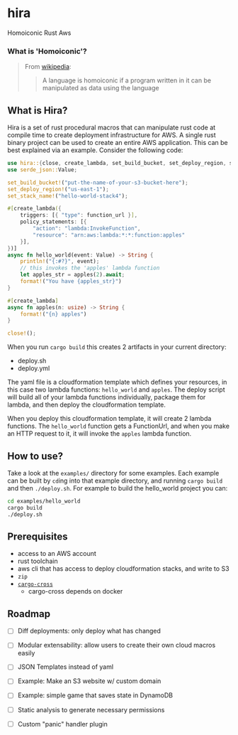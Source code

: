 # hira
Homoiconic Rust Aws

### What is 'Homoiconic'?

> From [wikipedia](https://en.wikipedia.org/wiki/Homoiconicity):
> > A language is homoiconic if a program written in it can be manipulated as data using the language

## What is Hira?

Hira is a set of rust procedural macros that can manipulate rust code at compile time to create deployment infrastructure for AWS. A single rust binary project can be used to create an entire AWS application. This can be best explained via an example. Consider the following code:

```rs
use hira::{close, create_lambda, set_build_bucket, set_deploy_region, set_stack_name};
use serde_json::Value;

set_build_bucket!("put-the-name-of-your-s3-bucket-here");
set_deploy_region!("us-east-1");
set_stack_name!("hello-world-stack4");

#[create_lambda({
    triggers: [{ "type": function_url }],
    policy_statements: [{
        "action": "lambda:InvokeFunction",
        "resource": "arn:aws:lambda:*:*:function:apples"
    }],
})]
async fn hello_world(event: Value) -> String {
    println!("{:#?}", event);
    // this invokes the 'apples' lambda function
    let apples_str = apples(2).await;
    format!("You have {apples_str}")
}

#[create_lambda]
async fn apples(n: usize) -> String {
    format!("{n} apples")
}

close!();


```

When you run `cargo build` this creates 2 artifacts in your current directory:
- deploy.sh
- deploy.yml

The yaml file is a cloudformation template which defines your resources, in this case two lambda functions: `hello_world` and `apples`. The deploy script will build all of your lambda functions individually, package them for lambda, and then deploy the cloudformation template.

When you deploy this cloudformation template, it will create 2 lambda functions. The `hello_world` function gets a FunctionUrl, and when you make an HTTP request to it, it will invoke the `apples` lambda function.

## How to use?

Take a look at the `examples/` directory for some examples. Each example can be built by `cd`ing into that example directory, and running `cargo build` and then `./deploy.sh`. For example to build the hello_world project you can:

```sh
cd examples/hello_world
cargo build
./deploy.sh
```

## Prerequisites

- access to an AWS account
- rust toolchain
- aws cli that has access to deploy cloudformation stacks, and write to S3
- `zip`
- [`cargo-cross`](https://github.com/cross-rs/cross)
    - cargo-cross depends on docker

## Roadmap

- [ ] Diff deployments: only deploy what has changed
- [ ] Modular extensability: allow users to create their own cloud macros easily
- [ ] JSON Templates instead of yaml
- [ ] Example: Make an S3 website w/ custom domain
- [ ] Example: simple game that saves state in DynamoDB
- [ ] Static analysis to generate necessary permissions
- [ ] Custom "panic" handler plugin

